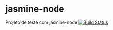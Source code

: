 # jasmine-node
Projeto de teste com jasmine-node
 [![Build Status](https://app.travis-ci.com/brunosaraujo/jasmine-node.svg?branch=main)](https://app.travis-ci.com/brunosaraujo/jasmine-node)